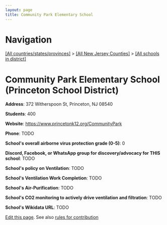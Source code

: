 ```yaml
---
layout: page
title: Community Park Elementary School
---
```

# Navigation

[[All countries/states/provinces]](../../..) > [[All New Jersey Counties]](../..) > [[All schools in district]](..)

# Community Park Elementary School (Princeton School District)

**Address**: 372 Witherspoon St, Princeton, NJ 08540

**Students**: 400

**Website**: https://www.princetonk12.org/CommunityPark

**Phone**: TODO

**School's overall airborne virus protection grade (0-5)**: 0

**Discord, Facebook, or WhatsApp group for discovery/advocacy for THIS school**: TODO

**School's policy on Ventilation**: TODO

**School's Ventilation Work Completion**: TODO

**School's Air-Purification**: TODO

**School's CO2 monitoring to actively drive ventilation and filtration**: TODO

**School's Wikidata URL**: TODO


[Edit this page](https://github.com/ventilate-schools/NJ/edit/main/./Princeton_School_District/Community_Park_Elementary_School.md). See also [rules for contribution](../../../contribution-rules/)